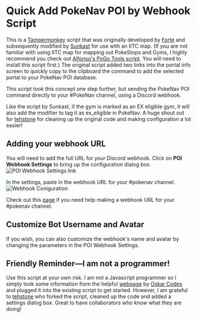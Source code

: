 # Quick Add PokeNav POI by Webhook Script

This is a [Tampermonkey](https://www.tampermonkey.net/) script that was originally developed by [Forte](https://github.com/pkmngots/iitc-plugins) and subsequently modified by [Sunkast](https://gist.github.com/sunkast/f38961398f91b7a31e4d29e46dd1264a) for use with an IITC map. (If you are not familiar with using IITC map for mapping out PokeStops and Gyms, I highly recommend you check out [Alfonso's PoGo Tools script](https://gitlab.com/AlfonsoML/pogo-s2/-/wikis/How-to-add-new-PoI-to-your-city). You will need to install this script first.) The original script added two links into the portal info screen to quickly copy to the clipboard the command to add the selected portal to your PokeNav POI database.

This script took this concept one step further, but sending the PokeNav POI command directly to your #PokeNav channel, using a Discord webhook.

Like the script by Sunkast, if the gym is marked as an EX eligible gym, it will also add the modifier to tag it as ex_eligible in PokeNav. A huge shout out for [tehstone](https://github.com/tehstone) for cleaning up the original code and making configuration a lot easier!

## Adding your webhook URL

You will need to add the full URL for your Discord webhook. Click on **POI Webhook Settings** to bring up the configuration dialog box.
![POI Webhook Settings link](https://i.imgur.com/CymRSyL.png)

In the settings, paste in the webhook URL for your #pokenav channel.
![Webhook Coniguration](https://i.imgur.com/xQ8fsKS.png)

Check out this [page](https://support.discord.com/hc/en-us/articles/228383668-Intro-to-Webhooks?page=1) if you need help making a webhook URL for your #pokenav channel.

## Customize Bot Username and Avatar

If you wish, you can also customize the webhook's name and avatar by changing the parameters in the POI Webhook Settings.

## Friendly Reminder—I am not a programmer!
Use this script at your own risk. I am not a Javascript programmer so I simply took some information from the helpful [webpage](https://dev.to/oskarcodes/send-automated-discord-messages-through-webhooks-using-javascript-1p01) by [Oskar Codes](https://github.com/oskar-codes) and plugged it into the existing script to get started. However, I am grateful to [tehstone](https://github.com/tehstone) who forked the script, cleaned up the code and added a settings dialog box. Great to have collaborators who know what they are doing!
